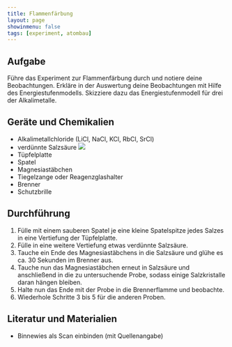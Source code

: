 ```yaml
---
title: Flammenfärbung
layout: page
showinmenu: false
tags: [experiment, atombau]
---
```


## Aufgabe

Führe das Experiment zur Flammenfärbung durch und notiere deine Beobachtungen. Erkläre in der Auswertung
deine Beobachtungen mit Hilfe des Energiestufenmodells. Skizziere dazu das Energiestufenmodell für drei der
Alkalimetalle.

## Geräte und Chemikalien

- Alkalimetallchloride (LiCl, NaCl, KCl, RbCl, SrCl)
- verdünnte Salzsäure <img src="/images/ghs/ghs_ätzend.png">
- Tüpfelplatte
- Spatel
- Magnesiastäbchen
- Tiegelzange oder Reagenzglashalter
- Brenner
- Schutzbrille

## Durchführung

1. Fülle mit einem sauberen Spatel je eine kleine Spatelspitze jedes Salzes in eine Vertiefung der Tüpfelplatte.
2. Fülle in eine weitere Vertiefung etwas verdünnte Salzsäure.
3. Tauche ein Ende des Magnesiastäbchens in die Salzsäure und glühe es ca. 30 Sekunden im Brenner aus.
4. Tauche nun das Magnesiastäbchen erneut in Salzsäure und anschließend in die zu untersuchende Probe, sodass einige
Salzkristalle daran hängen bleiben.
5. Halte nun das Ende mit der Probe in die Brennerflamme und beobachte.
6. Wiederhole Schritte 3 bis 5 für die anderen Proben.

## Literatur und Materialien

- Binnewies als Scan einbinden (mit Quellenangabe)
